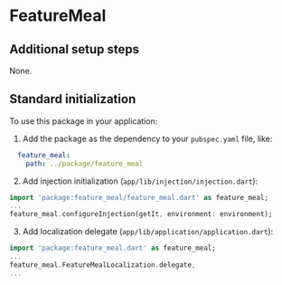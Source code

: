 # FeatureMeal

## Additional setup steps

None.

## Standard initialization

To use this package in your application:
1. Add the package as the dependency to your `pubspec.yaml` file, like:
```yaml
  feature_meal:
    path: ../package/feature_meal
```
2. Add injection initialization (`app/lib/injection/injection.dart`):
```dart
import 'package:feature_meal/feature_meal.dart' as feature_meal;
...
feature_meal.configureInjection(getIt, environment: environment);
```

3. Add localization delegate (`app/lib/application/application.dart`):
```dart
import 'package:feature_meal.dart' as feature_meal;
...
feature_meal.FeatureMealLocalization.delegate,
...